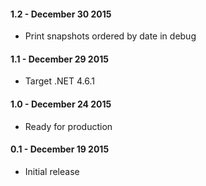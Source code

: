 #### 1.2 - December 30 2015
* Print snapshots ordered by date in debug

#### 1.1 - December 29 2015
* Target .NET 4.6.1

#### 1.0 - December 24 2015
* Ready for production

#### 0.1 - December 19 2015
* Initial release
